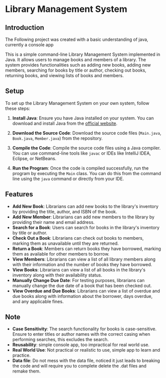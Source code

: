 # Library Management System

## Introduction

The Following project was created with a basic understanding of java, currently a console app

This is a simple command-line Library Management System implemented in Java. It allows users to manage books and members of a library. The system provides functionalities such as adding new books, adding new members, searching for books by title or author, checking out books, returning books, and viewing lists of books and members.

## Setup

To set up the Library Management System on your own system, follow these steps:

1. **Install Java**: Ensure you have Java installed on your system. You can download and install Java from the [official website](https://www.oracle.com/java/technologies/javase-jdk11-downloads.html).

2. **Download the Source Code**: Download the source code files (`Main.java`, `Book.java`, `Member.java`) from the repository.

3. **Compile the Code**: Compile the source code files using a Java compiler. You can use command-line tools like `javac` or IDEs like IntelliJ IDEA, Eclipse, or NetBeans.

4. **Run the Program**: Once the code is compiled successfully, run the program by executing the `Main` class. You can do this from the command line using the `java` command or directly from your IDE.

## Features

- **Add New Book**: Librarians can add new books to the library's inventory by providing the title, author, and ISBN of the book.
- **Add New Member**: Librarians can add new members to the library by providing their name and email address.
- **Search for a Book**: Users can search for books in the library's inventory by title or author.
- **Check Out a Book**: Librarians can check out books to members, marking them as unavailable until they are returned.
- **Return a Book**: Members can return books they have borrowed, marking them as available for other members to borrow.
- **View Members**: Librarians can view a list of all library members along with their information and the number of books they have borrowed.
- **View Books**: Librarians can view a list of all books in the library's inventory along with their availability status.
- **Manually Change Due Date**: For testing purposes, librarians can manually change the due date of a book that has been checked out.
- **View Overdue and Due Books**: Librarians can view a list of overdue and due books along with information about the borrower, days overdue, and any applicable fines.

## Note

- **Case Sensitivity**: The search functionality for books is case-sensitive. Ensure to enter titles or author names with the correct casing when performing searches, this excludes the search.
- **Reusability**: simple console app, too impractical for real world use.
- **Real World Use**: Not practical or realistic to use, simple app to learn and practice.
- **Data file**: Do not mess with the data file, noticed it just leads to breaking the code and will require you to complete delete the .dat files and remake them. 